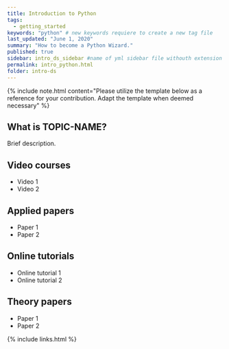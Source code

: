 ```yaml
---
title: Introduction to Python
tags:
  - getting_started
keywords: "python" # new keywords requiere to create a new tag file
last_updated: "June 1, 2020"
summary: "How to become a Python Wizard."
published: true
sidebar: intro_ds_sidebar #name of yml sidebar file withouth extension
permalink: intro_python.html
folder: intro-ds
---
```



{% include note.html content="Please utilize the template below as a reference for your contribution. Adapt the template when deemed necessary" %}

## What is TOPIC-NAME?

Brief description.

## Video courses

* Video 1
* Video 2

## Applied papers 
* Paper 1
* Paper 2

## Online tutorials

* Online tutorial 1
* Online tutorial 2

## Theory papers 
* Paper 1
* Paper 2


{% include links.html %}
